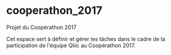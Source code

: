 # cooperathon_2017
Projet du Coopérathon 2017

Cet espace sert à définir et gérer les tâches dans le cadre de la participation de l'équipe Qliic au Coopérathon 2017.
